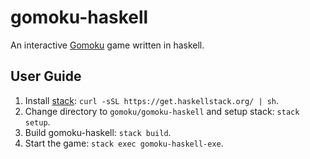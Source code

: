 # gomoku-haskell
An interactive [Gomoku](https://en.wikipedia.org/wiki/Gomoku) game written in haskell.

## User Guide

1. Install [stack](https://docs.haskellstack.org/en/stable/README/): `curl -sSL https://get.haskellstack.org/ | sh`.
2. Change directory to `gomoku/gomoku-haskell` and setup stack: `stack setup`.
3. Build gomoku-haskell: `stack build`.
4. Start the game: `stack exec gomoku-haskell-exe`.